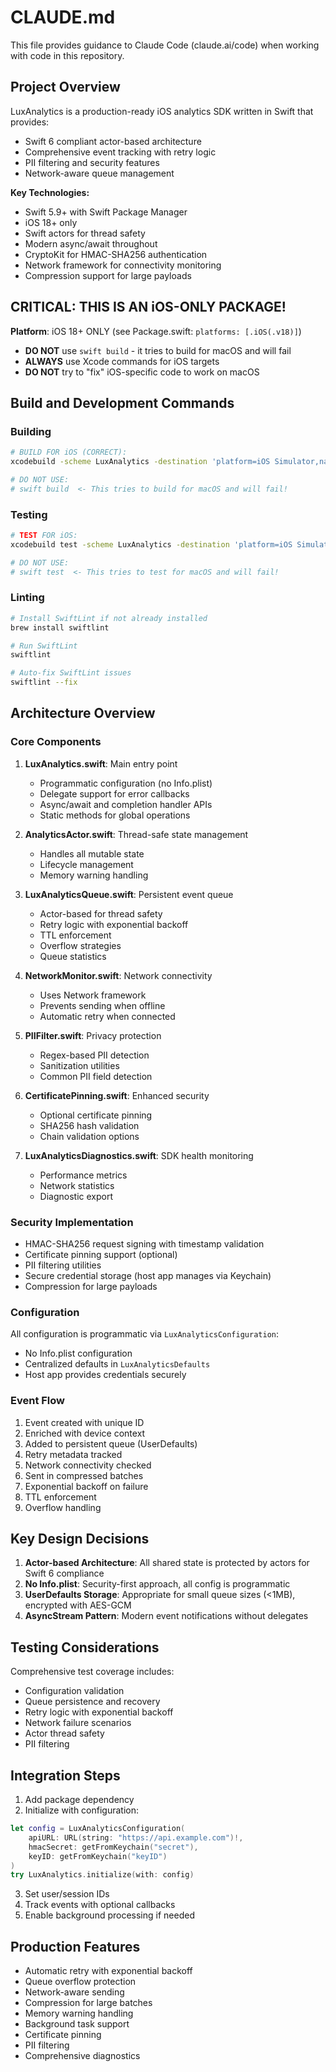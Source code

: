 # CLAUDE.md

This file provides guidance to Claude Code (claude.ai/code) when working with code in this repository.

## Project Overview

LuxAnalytics is a production-ready iOS analytics SDK written in Swift that provides:
- Swift 6 compliant actor-based architecture
- Comprehensive event tracking with retry logic
- PII filtering and security features
- Network-aware queue management

**Key Technologies:**
- Swift 5.9+ with Swift Package Manager
- iOS 18+ only
- Swift actors for thread safety
- Modern async/await throughout
- CryptoKit for HMAC-SHA256 authentication
- Network framework for connectivity monitoring
- Compression support for large payloads

## CRITICAL: THIS IS AN iOS-ONLY PACKAGE!

**Platform**: iOS 18+ ONLY (see Package.swift: `platforms: [.iOS(.v18)]`)
- **DO NOT** use `swift build` - it tries to build for macOS and will fail
- **ALWAYS** use Xcode commands for iOS targets
- **DO NOT** try to "fix" iOS-specific code to work on macOS

## Build and Development Commands

### Building
```bash
# BUILD FOR iOS (CORRECT):
xcodebuild -scheme LuxAnalytics -destination 'platform=iOS Simulator,name=iPhone 16' build

# DO NOT USE:
# swift build  <- This tries to build for macOS and will fail!
```

### Testing
```bash
# TEST FOR iOS:
xcodebuild test -scheme LuxAnalytics -destination 'platform=iOS Simulator,name=iPhone 16'

# DO NOT USE:
# swift test  <- This tries to test for macOS and will fail!
```

### Linting
```bash
# Install SwiftLint if not already installed
brew install swiftlint

# Run SwiftLint
swiftlint

# Auto-fix SwiftLint issues
swiftlint --fix
```

## Architecture Overview

### Core Components

1. **LuxAnalytics.swift**: Main entry point
   - Programmatic configuration (no Info.plist)
   - Delegate support for error callbacks
   - Async/await and completion handler APIs
   - Static methods for global operations

2. **AnalyticsActor.swift**: Thread-safe state management
   - Handles all mutable state
   - Lifecycle management
   - Memory warning handling

3. **LuxAnalyticsQueue.swift**: Persistent event queue
   - Actor-based for thread safety
   - Retry logic with exponential backoff
   - TTL enforcement
   - Overflow strategies
   - Queue statistics

4. **NetworkMonitor.swift**: Network connectivity
   - Uses Network framework
   - Prevents sending when offline
   - Automatic retry when connected

5. **PIIFilter.swift**: Privacy protection
   - Regex-based PII detection
   - Sanitization utilities
   - Common PII field detection

6. **CertificatePinning.swift**: Enhanced security
   - Optional certificate pinning
   - SHA256 hash validation
   - Chain validation options

7. **LuxAnalyticsDiagnostics.swift**: SDK health monitoring
   - Performance metrics
   - Network statistics
   - Diagnostic export

### Security Implementation

- HMAC-SHA256 request signing with timestamp validation
- Certificate pinning support (optional)
- PII filtering utilities
- Secure credential storage (host app manages via Keychain)
- Compression for large payloads

### Configuration

All configuration is programmatic via `LuxAnalyticsConfiguration`:
- No Info.plist configuration
- Centralized defaults in `LuxAnalyticsDefaults`
- Host app provides credentials securely

### Event Flow

1. Event created with unique ID
2. Enriched with device context
3. Added to persistent queue (UserDefaults)
4. Retry metadata tracked
5. Network connectivity checked
6. Sent in compressed batches
7. Exponential backoff on failure
8. TTL enforcement
9. Overflow handling

## Key Design Decisions

1. **Actor-based Architecture**: All shared state is protected by actors for Swift 6 compliance
2. **No Info.plist**: Security-first approach, all config is programmatic
3. **UserDefaults Storage**: Appropriate for small queue sizes (<1MB), encrypted with AES-GCM
4. **AsyncStream Pattern**: Modern event notifications without delegates

## Testing Considerations

Comprehensive test coverage includes:
- Configuration validation
- Queue persistence and recovery
- Retry logic with exponential backoff
- Network failure scenarios
- Actor thread safety
- PII filtering

## Integration Steps

1. Add package dependency
2. Initialize with configuration:
```swift
let config = LuxAnalyticsConfiguration(
    apiURL: URL(string: "https://api.example.com")!,
    hmacSecret: getFromKeychain("secret"),
    keyID: getFromKeychain("keyID")
)
try LuxAnalytics.initialize(with: config)
```
3. Set user/session IDs
4. Track events with optional callbacks
5. Enable background processing if needed

## Production Features

- Automatic retry with exponential backoff
- Queue overflow protection
- Network-aware sending
- Compression for large batches
- Memory warning handling
- Background task support
- Certificate pinning
- PII filtering
- Comprehensive diagnostics